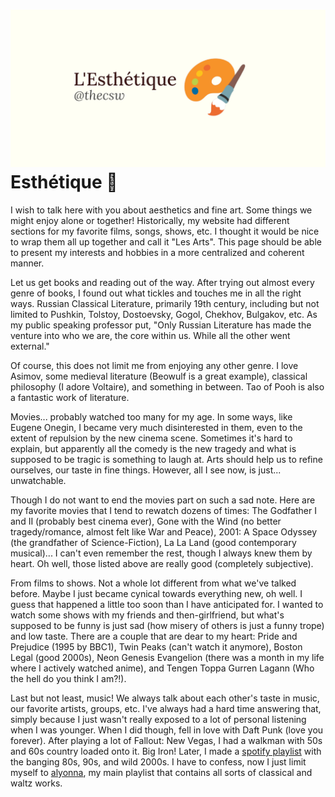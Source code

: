 ![preview](./preview.png)
Esthétique 🎨
============

I wish to talk here with you about aesthetics and fine art. Some things
we might enjoy alone or together! Historically, my website had different
sections for my favorite films, songs, shows, etc. I thought it would be
nice to wrap them all up together and call it \"Les Arts\". This page
should be able to present my interests and hobbies in a more centralized
and coherent manner.

Let us get books and reading out of the way. After trying out almost
every genre of books, I found out what tickles and touches me in all the
right ways. Russian Classical Literature, primarily 19th century,
including but not limited to Pushkin, Tolstoy, Dostoevsky, Gogol,
Chekhov, Bulgakov, etc. As my public speaking professor put, \"Only
Russian Literature has made the venture into who we are, the core within
us. While all the other went external.\"

Of course, this does not limit me from enjoying any other genre. I love
Asimov, some medieval literature (Beowulf is a great example), classical
philosophy (I adore Voltaire), and something in between. Tao of Pooh is
also a fantastic work of literature.

Movies... probably watched too many for my age. In some ways, like
Eugene Onegin, I became very much disinterested in them, even to the
extent of repulsion by the new cinema scene. Sometimes it\'s hard to
explain, but apparently all the comedy is the new tragedy and what is
supposed to be tragic is something to laugh at. Arts should help us to
refine ourselves, our taste in fine things. However, all I see now, is
just... unwatchable.

Though I do not want to end the movies part on such a sad note. Here are
my favorite movies that I tend to rewatch dozens of times: The Godfather
I and II (probably best cinema ever), Gone with the Wind (no better
tragedy/romance, almost felt like War and Peace), 2001: A Space Odyssey
(the grandfather of Science-Fiction), La La Land (good contemporary
musical)... I can\'t even remember the rest, though I always knew them
by heart. Oh well, those listed above are really good (completely
subjective).

From films to shows. Not a whole lot different from what we\'ve talked
before. Maybe I just became cynical towards everything new, oh well. I
guess that happened a little too soon than I have anticipated for. I
wanted to watch some shows with my friends and then-girlfriend, but
what\'s supposed to be funny is just sad (how misery of others is just a
funny trope) and low taste. There are a couple that are dear to my
heart: Pride and Prejudice (1995 by BBC1), Twin Peaks (can\'t watch it
anymore), Boston Legal (good 2000s), Neon Genesis Evangelion (there was
a month in my life where I actively watched anime), and Tengen Toppa
Gurren Lagann (Who the hell do you think I am?!).

Last but not least, music! We always talk about each other\'s taste in
music, our favorite artists, groups, etc. I\'ve always had a hard time
answering that, simply because I just wasn\'t really exposed to a lot of
personal listening when I was younger. When I did though, fell in love
with Daft Punk (love you forever). After playing a lot of Fallout: New
Vegas, I had a walkman with 50s and 60s country loaded onto it. Big
Iron! Later, I made a [spotify
playlist](https://open.spotify.com/playlist/3kEBOeXVLWG3Y8P3KUEn1a?si=8bcd5d952f7d4011)
with the banging 80s, 90s, and wild 2000s. I have to confess, now I just
limit myself to
[alyonna](https://open.spotify.com/playlist/4ZZv8ppIChHJeNoj5rW3oC?si=18b24d7ae7174973),
my main playlist that contains all sorts of classical and waltz works.
